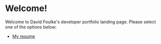 # Welcome!

Welcome to David Foulke's developer portfolio landing page. Please select one of the options below:
* [My resume](https://davidfoulkejr.github.io/resume)